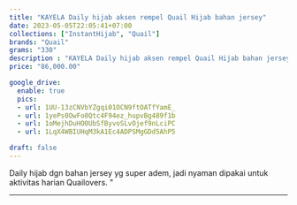 ```yaml
---
title: "KAYELA Daily hijab aksen rempel Quail Hijab bahan jersey"
date: 2023-05-05T22:05:41+07:00
collections: ["InstantHijab", "Quail"]
brands: "Quail"
grams: "330"
description : "KAYELA Daily hijab aksen rempel Quail Hijab bahan jersey"
price: "86,000.00"

google_drive:
  enable: true
  pics:
  - url: 1UU-13zCNVbYZgqi01OCN9ftOATfYamE_
  - url: 1yePs0OwFo0Qtc4F94ez_hupvBg489f1b
  - url: 1oMejhDuHO0UbSfByvoSLvOjef9nLciPC
  - url: 1LqX4WBIUHqM3kA1Ec4ADPSMgGDd5AhP5

draft: false
---
```


Daily hijab dgn bahan jersey yg super adem, jadi nyaman dipakai untuk aktivitas harian Quailovers. "

----------    
 
